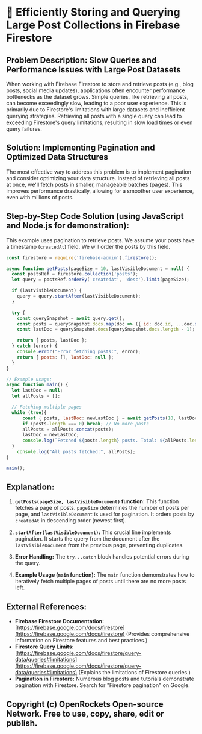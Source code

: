 # 🐞 Efficiently Storing and Querying Large Post Collections in Firebase Firestore


## Problem Description: Slow Queries and Performance Issues with Large Post Datasets

When working with Firebase Firestore to store and retrieve posts (e.g., blog posts, social media updates), applications often encounter performance bottlenecks as the dataset grows.  Simple queries, like retrieving all posts, can become exceedingly slow, leading to a poor user experience. This is primarily due to Firestore's limitations with large datasets and inefficient querying strategies.  Retrieving all posts with a single query can lead to exceeding Firestore's query limitations, resulting in slow load times or even query failures.

## Solution: Implementing Pagination and Optimized Data Structures

The most effective way to address this problem is to implement pagination and consider optimizing your data structure.  Instead of retrieving all posts at once, we'll fetch posts in smaller, manageable batches (pages). This improves performance drastically, allowing for a smoother user experience, even with millions of posts.

## Step-by-Step Code Solution (using JavaScript and Node.js for demonstration):

This example uses pagination to retrieve posts.  We assume your posts have a timestamp (`createdAt`) field.  We will order the posts by this field.

```javascript
const firestore = require('firebase-admin').firestore();

async function getPosts(pageSize = 10, lastVisibleDocument = null) {
  const postsRef = firestore.collection('posts');
  let query = postsRef.orderBy('createdAt', 'desc').limit(pageSize);

  if (lastVisibleDocument) {
    query = query.startAfter(lastVisibleDocument);
  }

  try {
    const querySnapshot = await query.get();
    const posts = querySnapshot.docs.map(doc => ({ id: doc.id, ...doc.data() }));
    const lastDoc = querySnapshot.docs[querySnapshot.docs.length - 1];

    return { posts, lastDoc };
  } catch (error) {
    console.error("Error fetching posts:", error);
    return { posts: [], lastDoc: null };
  }
}

// Example usage:
async function main() {
  let lastDoc = null;
  let allPosts = [];

  // Fetching multiple pages
  while (true){
      const { posts, lastDoc: newLastDoc } = await getPosts(10, lastDoc);
      if (posts.length === 0) break; // No more posts
      allPosts = allPosts.concat(posts);
      lastDoc = newLastDoc;
      console.log(`Fetched ${posts.length} posts. Total: ${allPosts.length}`);
  }
    console.log("All posts fetched:", allPosts);
}

main();

```

## Explanation:

1. **`getPosts(pageSize, lastVisibleDocument)` function:** This function fetches a page of posts.  `pageSize` determines the number of posts per page, and `lastVisibleDocument` is used for pagination.  It orders posts by `createdAt` in descending order (newest first).

2. **`startAfter(lastVisibleDocument)`:** This crucial line implements pagination.  It starts the query from the document after the `lastVisibleDocument` from the previous page, preventing duplicates.

3. **Error Handling:**  The `try...catch` block handles potential errors during the query.

4. **Example Usage (`main` function):** The `main` function demonstrates how to iteratively fetch multiple pages of posts until there are no more posts left.

## External References:

* **Firebase Firestore Documentation:** [https://firebase.google.com/docs/firestore](https://firebase.google.com/docs/firestore)  (Provides comprehensive information on Firestore features and best practices.)
* **Firestore Query Limits:** [https://firebase.google.com/docs/firestore/query-data/queries#limitations](https://firebase.google.com/docs/firestore/query-data/queries#limitations) (Explains the limitations of Firestore queries.)
* **Pagination in Firestore:**  Numerous blog posts and tutorials demonstrate pagination with Firestore. Search for "Firestore pagination" on Google.


## Copyright (c) OpenRockets Open-source Network. Free to use, copy, share, edit or publish.

